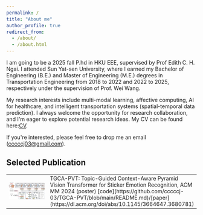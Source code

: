 ```yaml
---
permalink: /
title: "About me"
author_profile: true
redirect_from: 
  - /about/
  - /about.html
---
```


I am going to be a 2025 fall P.hd in HKU EEE, supervised by Prof Edith C. H. Ngai. I attended Sun Yat-sen University, where I earned my Bachelor of Engineering (B.E.) and Master of Engineering (M.E.) degrees in Transportation Engineering from 2018 to 2022 and 2022 to 2025, respectively under the supervision of Prof. Wei Wang.

My research interests include multi-modal learning, affective computing, AI for healthcare, and intelligent transportation systems (spatial-temporal data prediction). I always welcome the opportunity for research collaboration, and I'm eager to explore potential research ideas. My CV can be found here:[CV](../files/CV_chenjian_E20250625.pdf).

If you're interested, please feel free to drop me an email (cccccj03@gmail.com).


## Selected Publication
<table>
  <tr>
    <td width="50%">
      <img src="../images/TGCA-PVT.png" alt="TGCA-PVT" width="100%">
    </td>
    <td>
      TGCA-PVT: Topic-Guided Context-Aware Pyramid Vision Transformer for Sticker Emotion Recognition, ACM MM 2024 (poster) [code](https://github.com/cccccj-03/TGCA-PVT/blob/main/README.md)/[paper](https://dl.acm.org/doi/abs/10.1145/3664647.3680781)
    </td>
  </tr>
</table>



